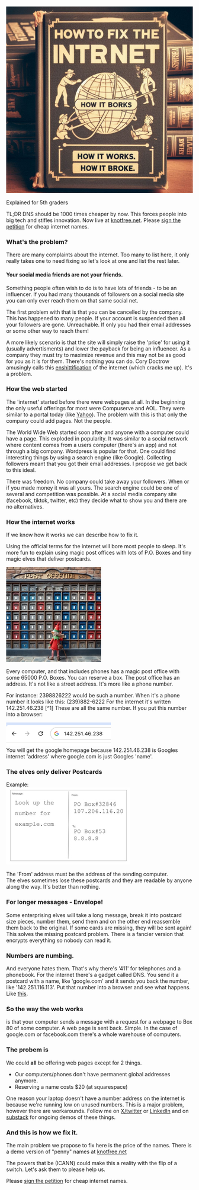 
![Old fashioned book cover saying "How to fix the internet. How it works. How it broke."](/images/HowToFix.png)
 
Explained for 5th graders
 

TL;DR DNS should be 1000 times cheaper by now. This forces people into big tech and stifles innovation. Now live at [knotfree.net](https://knotfree.net). Please [sign the petition](https://chng.it/YMmpHyjYwQ) for cheap internet names.

### What's the problem?
There are many complaints about the internet. Too many to list here, it only really takes one to need fixing so let's look at one and list the rest later.

#### Your social media friends are not your friends. 
Something people often wish to do is to have lots of friends - to be an influencer. If you had many thousands of followers on a social media site you can only ever reach them on that same social net. 

The first problem with that is that you can be cancelled by the company. This has happened to many people. If your account is suspended then all your followers are gone. Unreachable. If only you had their email addresses or some other way to reach them!

A more likely scenario is that the site will simply raise the 'price' for using it (usually advertisments) and lower the payback for being an influencer. As a company they must try to maximize revenue and this may not be as good for you as it is for them. There's nothing you can do. Cory Doctrow amusingly calls this [enshittification](https://pluralistic.net/2023/01/21/potemkin-ai/#hey-guys) of the internet (which cracks me up). It's a problem.

### How the web started

The 'internet' started before there were webpages at all. In the beginning the only useful offerings for most were Compuserve and AOL. They were similar to a portal today (like [Yahoo](https://yahoo.com)). The problem with this is that only the company could add pages. Not the people.

The World Wide Web started soon after and anyone with a computer could have a page. This exploded in popularity. It was similar to a social network where content comes from a users computer (there's an app) and not through a big company. Wordpress is popular for that. One could find interesting things by using a search engine (like Google). Collecting followers meant that you got their email addresses. I propose we get back to this ideal.

There was freedom. No company could take away your followers. When or if you made money it was all yours. The search engine could be one of several and competition was possible. At a social media company site (facebook, tiktok, twitter, etc) they decide what to show you and there are no alternatives.

### How the internet works

If we know how it works we can describe how to fix it.

Using the official terms for the internet will bore most people to sleep. It's more fun to explain using magic post offices with lots of P.O. Boxes and tiny magic elves that deliver postcards.

![A wall of post office boxes with a very tiny magic elf](/images/ElfBoxes1.jpeg)

Every computer, and that includes phones has a magic post office with some 65000 P.O. Boxes. You can reserve a box. The post office has an address. It's not like a street address. It's more like a phone number.

For instance: 2398826222 would be such a number. When it's a phone number it looks like this: (239)882-6222  For the internet it's written 142.251.46.238 [^1] These are all the same number. If you put this number into a browser:

![google](/images/ip-of-google.png)  
You will get the google homepage because 142.251.46.238 is Googles internet 'address' where google.com is just Googles 'name'.
 
### The elves only deliver Postcards
Example:   
 ![example postcard](/images/Postcard-dns.jpg)

The 'From' address must be the address of the sending computer.   
The elves sometimes lose these postcards and they are readable by anyone along the way. It's better than nothing. 

### For longer messages - Envelope!
Some enterprising elves will take a long message, break it into postcard size pieces, number them, send them and on the other end reassemble them back to the original. If some cards are missing, they will be sent again! This solves the missing postcard problem. There is a fancier version that encrypts everything so nobody can read it.

### Numbers are numbing. 

And everyone hates them. That's why there's '411' for telephones and a phonebook. 
For the internet there's a gadget called DNS. You send it a postcard with a name, like 'google.com' and it sends you back the number, like '142.251.116.113'. Put that number into a browser and see what happens. Like [this](http://142.251.116.113).

### So the way the web works 

is that your computer sends a message with a request for a webpage to Box 80 of some computer. A web page is sent back. Simple. 
In the case of google.com or facebook.com there's a whole warehouse of computers. 

### The probem is
We could **all** be offering web pages except for 2 things. 

- Our computers/phones don't have permanent global addresses anymore.
- Reserving a name costs $20 (at squarespace)

One reason your laptop doesn't have a number address on the internet is because we're running low on unused numbers. This is a major problem, however there are workarounds. Follow me on [X/twitter](https://x.com/alan_t_wootton) or [LinkedIn](https://www.linkedin.com/in/awootton/) and on [substack](https://wootton.substack.com/) for ongoing demos of these things.

### And this is how we fix it.

The main problem we propose to fix here is the price of the names. There is a demo version of "penny" names at [knotfree.net](https://knotfree.net) 

The powers that be (ICANN) could make this a reality with the flip of a switch. Let's ask them to please help us.

Please [sign the petition](https://chng.it/YMmpHyjYwQ) for cheap internet names.


<!-- 

[^1]: https://www.ipaddressguide.com/ip will convert from number to internet address. 
 and elf :joy: ok

142.251.46.238

see:  https://pluralistic.net/2023/01/21/potemkin-ai/#hey-guys

disdisenshittified:
https://doctorow.medium.com/https-commons-wikimedia-org-wiki-file-hal9000-svg-2c39e01158eb

https://cogdogblog.com/2024/01/de-enshittification-recipes/


 -->
